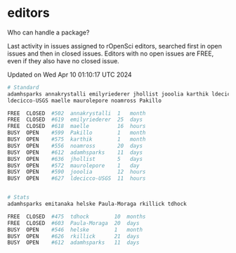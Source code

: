 # editors

Who can handle a package?

Last activity in issues assigned to rOpenSci editors, searched first in open
issues and then in closed issues. Editors with no open issues are FREE, even if
they also have no closed issue.


Updated on Wed Apr 10 01:10:17 UTC 2024

```bash
# Standard
adamhsparks annakrystalli emilyriederer jhollist jooolia karthik ldecicco
ldecicco-USGS maelle maurolepore noamross Pakillo

FREE  CLOSED  #502  annakrystalli  1   month
FREE  CLOSED  #619  emilyriederer  25  days
FREE  CLOSED  #618  maelle         16  hours
BUSY  OPEN    #599  Pakillo        1   month
BUSY  OPEN    #575  karthik        1   month
BUSY  OPEN    #556  noamross       20  days
BUSY  OPEN    #612  adamhsparks    11  days
BUSY  OPEN    #636  jhollist       5   days
BUSY  OPEN    #572  maurolepore    1   day
BUSY  OPEN    #590  jooolia        12  hours
BUSY  OPEN    #627  ldecicco-USGS  11  hours


# Stats
adamhsparks emitanaka helske Paula-Moraga rkillick tdhock

FREE  CLOSED  #475  tdhock        10  months
FREE  CLOSED  #603  Paula-Moraga  20  days
BUSY  OPEN    #546  helske        1   month
BUSY  OPEN    #626  rkillick      21  days
BUSY  OPEN    #612  adamhsparks   11  days
```
